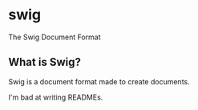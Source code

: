 # swig
The Swig Document Format

## What is Swig?
Swig is a document format made to create documents.

I'm bad at writing READMEs.
